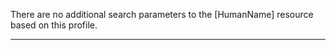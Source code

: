 
There are no additional search parameters to the [HumanName] resource based on this profile.


-----------

  [(how to search by reference)]: {{site.data.fhir.path}}search.html#reference
  [(how to search by token)]: {{site.data.fhir.path}}search.html#token
  [Composite Search Parameters]: {{site.data.fhir.path}}search.html#combining
  [(how to search by date)]: {{site.data.fhir.path}}search.html#date
  [(how to search by string)]: {{site.data.fhir.path}}search.html#string
